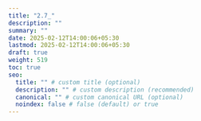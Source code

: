 ```yaml
---
title: "2.7_"
description: ""
summary: ""
date: 2025-02-12T14:00:06+05:30
lastmod: 2025-02-12T14:00:06+05:30
draft: true
weight: 519
toc: true
seo:
  title: "" # custom title (optional)
  description: "" # custom description (recommended)
  canonical: "" # custom canonical URL (optional)
  noindex: false # false (default) or true
---
```


